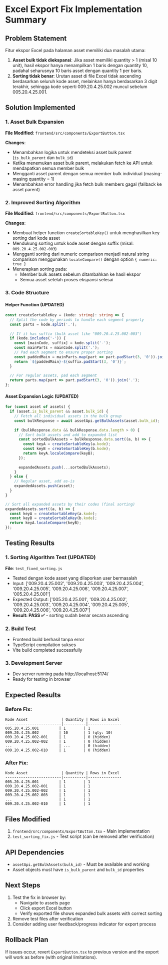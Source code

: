 # Excel Export Fix Implementation Summary

## Problem Statement
Fitur ekspor Excel pada halaman asset memiliki dua masalah utama:
1. **Asset bulk tidak diekspansi**: Jika asset memiliki quantity > 1 (misal 10 unit), hasil ekspor hanya menampilkan 1 baris dengan quantity 10, padahal seharusnya 10 baris asset dengan quantity 1 per baris.
2. **Sorting tidak benar**: Urutan asset di file Excel tidak ascending berdasarkan seluruh kode asset, melainkan hanya berdasarkan 3 digit terakhir, sehingga kode seperti 009.20.4.25.002 muncul sebelum 005.20.4.25.001.

## Solution Implemented

### 1. Asset Bulk Expansion
**File Modified**: `frontend/src/components/ExportButton.tsx`

**Changes**:
- Menambahkan logika untuk mendeteksi asset bulk parent (`is_bulk_parent` dan `bulk_id`)
- Ketika menemukan asset bulk parent, melakukan fetch ke API untuk mendapatkan semua member bulk
- Mengganti asset parent dengan semua member bulk individual (masing-masing quantity = 1)
- Menambahkan error handling jika fetch bulk members gagal (fallback ke asset parent)

### 2. Improved Sorting Algorithm
**File Modified**: `frontend/src/components/ExportButton.tsx`

**Changes**:
- Membuat helper function `createSortableKey()` untuk menghasilkan key sorting dari kode asset
- Mendukung sorting untuk kode asset dengan suffix (misal: `009.20.4.25.002-003`)
- Mengganti sorting dari numeric comparison menjadi natural string comparison menggunakan `localeCompare()` dengan option `{ numeric: true }`
- Menerapkan sorting pada:
  - Member bulk assets sebelum ditambahkan ke hasil ekspor
  - Semua asset setelah proses ekspansi selesai

### 3. Code Structure

#### Helper Function (UPDATED)
```typescript
const createSortableKey = (kode: string): string => {
  // Split the code by periods to handle each segment properly
  const parts = kode.split('.');
  
  // If it has suffix (bulk asset like "009.20.4.25.002-003")
  if (kode.includes('-')) {
    const [mainCode, suffix] = kode.split('-');
    const mainParts = mainCode.split('.');
    // Pad each segment to ensure proper sorting
    const paddedMain = mainParts.map(part => part.padStart(3, '0')).join('.');
    return `${paddedMain}-${suffix.padStart(3, '0')}`;
  }
  
  // For regular assets, pad each segment
  return parts.map(part => part.padStart(3, '0')).join('.');
};
```

#### Asset Expansion Logic (UPDATED)
```typescript
for (const asset of assets) {
  if (asset.is_bulk_parent && asset.bulk_id) {
    // Fetch all individual assets in the bulk group
    const bulkResponse = await assetApi.getBulkAssets(asset.bulk_id);
    
    if (bulkResponse.data && bulkResponse.data.length > 0) {
      // Sort bulk assets and add to expanded list
      const sortedBulkAssets = bulkResponse.data.sort((a, b) => {
        const keyA = createSortableKey(a.kode);
        const keyB = createSortableKey(b.kode);
        return keyA.localeCompare(keyB);
      });
      
      expandedAssets.push(...sortedBulkAssets);
    }
  } else {
    // Regular asset, add as-is
    expandedAssets.push(asset);
  }
}

// Sort all expanded assets by their codes (final sorting)
expandedAssets.sort((a, b) => {
  const keyA = createSortableKey(a.kode);
  const keyB = createSortableKey(b.kode);
  return keyA.localeCompare(keyB);
});
```

## Testing Results

### 1. Sorting Algorithm Test (UPDATED)
**File**: `test_fixed_sorting.js`
- Tested dengan kode asset yang dilaporkan user bermasalah
- Input: ['009.20.4.25.002', '009.20.4.25.003', '009.20.4.25.004', '009.20.4.25.005', '009.20.4.25.006', '009.20.4.25.007', '005.20.4.25.001']
- Expected Output: ['005.20.4.25.001', '009.20.4.25.002', '009.20.4.25.003', '009.20.4.25.004', '009.20.4.25.005', '009.20.4.25.006', '009.20.4.25.007']
- **Result: PASS ✅** - sorting sudah benar secara ascending

### 2. Build Test
- Frontend build berhasil tanpa error
- TypeScript compilation sukses
- Vite build completed successfully

### 3. Development Server
- Dev server running pada http://localhost:5174/
- Ready for testing in browser

## Expected Results

### Before Fix:
```
Kode Asset               | Quantity | Rows in Excel
-------------------------|----------|---------------
005.20.4.25.001         | 1        | 1
009.20.4.25.002         | 10       | 1 (qty: 10)
009.20.4.25.002-001     | 1        | 0 (hidden)
009.20.4.25.002-002     | 1        | 0 (hidden)
...                     | ...      | 0 (hidden)
009.20.4.25.002-010     | 1        | 0 (hidden)
```

### After Fix:
```
Kode Asset               | Quantity | Rows in Excel
-------------------------|----------|---------------
005.20.4.25.001         | 1        | 1
009.20.4.25.002-001     | 1        | 1
009.20.4.25.002-002     | 1        | 1
009.20.4.25.002-003     | 1        | 1
...                     | 1        | 1
009.20.4.25.002-010     | 1        | 1
```

## Files Modified
1. `frontend/src/components/ExportButton.tsx` - Main implementation
2. `test_sorting_fix.js` - Test script (can be removed after verification)

## API Dependencies
- `assetApi.getBulkAssets(bulk_id)` - Must be available and working
- Asset objects must have `is_bulk_parent` and `bulk_id` properties

## Next Steps
1. Test the fix in browser by:
   - Navigate to assets page
   - Click export Excel button
   - Verify exported file shows expanded bulk assets with correct sorting
2. Remove test files after verification
3. Consider adding user feedback/progress indicator for export process

## Rollback Plan
If issues occur, revert `ExportButton.tsx` to previous version and the export will work as before (with original limitations).
